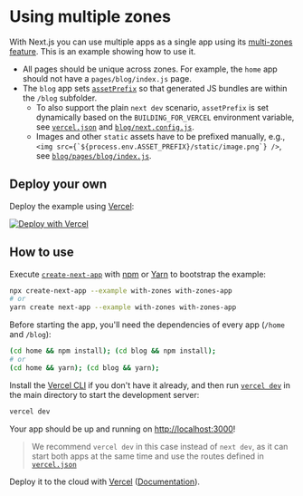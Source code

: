 # Using multiple zones

With Next.js you can use multiple apps as a single app using its [multi-zones feature](https://nextjs.org/docs/advanced-features/multi-zones). This is an example showing how to use it.

- All pages should be unique across zones. For example, the `home` app should not have a `pages/blog/index.js` page.
- The `blog` app sets [`assetPrefix`](https://nextjs.org/docs/api-reference/next.config.js/cdn-support-with-asset-prefix) so that generated JS bundles are within the `/blog` subfolder.
  - To also support the plain `next dev` scenario, `assetPrefix` is set dynamically based on the `BUILDING_FOR_VERCEL` environment variable, see [`vercel.json`](vercel.json) and [`blog/next.config.js`](blog/next.config.js).
  - Images and other `static` assets have to be prefixed manually, e.g., `` <img src={`${process.env.ASSET_PREFIX}/static/image.png`} /> ``, see [`blog/pages/blog/index.js`](blog/pages/blog/index.js).

## Deploy your own

Deploy the example using [Vercel](https://vercel.com):

[![Deploy with Vercel](https://vercel.com/button)](https://vercel.com/import/project?template=https://github.com/vercel/next.js/tree/canary/examples/with-zones)

## How to use

Execute [`create-next-app`](https://github.com/vercel/next.js/tree/canary/packages/create-next-app) with [npm](https://docs.npmjs.com/cli/init) or [Yarn](https://yarnpkg.com/lang/en/docs/cli/create/) to bootstrap the example:

```bash
npx create-next-app --example with-zones with-zones-app
# or
yarn create next-app --example with-zones with-zones-app
```

Before starting the app, you'll need the dependencies of every app (`/home` and `/blog`):

```bash
(cd home && npm install); (cd blog && npm install);
# or
(cd home && yarn); (cd blog && yarn);
```

Install the [Vercel CLI](https://vercel.com/download) if you don't have it already, and then run [`vercel dev`](https://vercel.com/docs/cli?query=dev#commands/dev) in the main directory to start the development server:

```bash
vercel dev
```

Your app should be up and running on [http://localhost:3000](http://localhost:3000)!

> We recommend `vercel dev` in this case instead of `next dev`, as it can start both apps at the same time and use the routes defined in [`vercel.json`](vercel.json)

Deploy it to the cloud with [Vercel](https://vercel.com/import?filter=next.js&utm_source=github&utm_medium=readme&utm_campaign=next-example) ([Documentation](https://nextjs.org/docs/deployment)).
